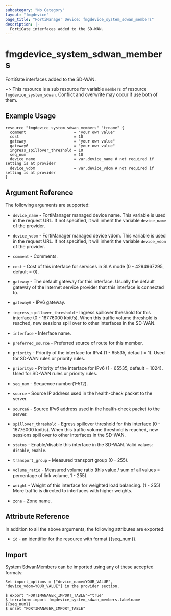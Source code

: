 ```yaml
---
subcategory: "No Category"
layout: "fmgdevice"
page_title: "FortiManager Device: fmgdevice_system_sdwan_members"
description: |-
  FortiGate interfaces added to the SD-WAN.
---
```


# fmgdevice_system_sdwan_members
FortiGate interfaces added to the SD-WAN.

~> This resource is a sub resource for variable `members` of resource `fmgdevice_system_sdwan`. Conflict and overwrite may occur if use both of them.



## Example Usage

```hcl
resource "fmgdevice_system_sdwan_members" "trname" {
  comment                     = "your own value"
  cost                        = 10
  gateway                     = "your own value"
  gateway6                    = "your own value"
  ingress_spillover_threshold = 10
  seq_num                     = 10
  device_name                 = var.device_name # not required if setting is at provider
  device_vdom                 = var.device_vdom # not required if setting is at provider
}
```

## Argument Reference


The following arguments are supported:

* `device_name` - FortiManager managed device name. This variable is used in the request URL. If not specified, it will inherit the variable `device_name` of the provider.
* `device_vdom` - FortiManager managed device vdom. This variable is used in the request URL. If not specified, it will inherit the variable `device_vdom` of the provider.

* `comment` - Comments.
* `cost` - Cost of this interface for services in SLA mode (0 - 4294967295, default = 0).
* `gateway` - The default gateway for this interface. Usually the default gateway of the Internet service provider that this interface is connected to.
* `gateway6` - IPv6 gateway.
* `ingress_spillover_threshold` - Ingress spillover threshold for this interface (0 - 16776000 kbit/s). When this traffic volume threshold is reached, new sessions spill over to other interfaces in the SD-WAN.
* `interface` - Interface name.
* `preferred_source` - Preferred source of route for this member.
* `priority` - Priority of the interface for IPv4 (1 - 65535, default = 1). Used for SD-WAN rules or priority rules.
* `priority6` - Priority of the interface for IPv6 (1 - 65535, default = 1024). Used for SD-WAN rules or priority rules.
* `seq_num` - Sequence number(1-512).
* `source` - Source IP address used in the health-check packet to the server.
* `source6` - Source IPv6 address used in the health-check packet to the server.
* `spillover_threshold` - Egress spillover threshold for this interface (0 - 16776000 kbit/s). When this traffic volume threshold is reached, new sessions spill over to other interfaces in the SD-WAN.
* `status` - Enable/disable this interface in the SD-WAN. Valid values: `disable`, `enable`.

* `transport_group` - Measured transport group (0 - 255).
* `volume_ratio` - Measured volume ratio (this value / sum of all values = percentage of link volume, 1 - 255).
* `weight` - Weight of this interface for weighted load balancing. (1 - 255) More traffic is directed to interfaces with higher weights.
* `zone` - Zone name.


## Attribute Reference

In addition to all the above arguments, the following attributes are exported:
* `id` - an identifier for the resource with format {{seq_num}}.

## Import

System SdwanMembers can be imported using any of these accepted formats:
```
Set import_options = ["device_name=YOUR_VALUE", "device_vdom=YOUR_VALUE"] in the provider section.

$ export "FORTIMANAGER_IMPORT_TABLE"="true"
$ terraform import fmgdevice_system_sdwan_members.labelname {{seq_num}}
$ unset "FORTIMANAGER_IMPORT_TABLE"
```

